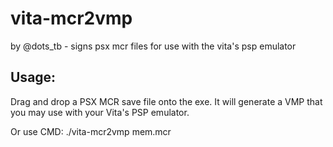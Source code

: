 # vita-mcr2vmp
by @dots_tb - signs psx mcr files for use with the vita's psp emulator

## Usage:

Drag and drop a PSX MCR save file onto the exe. It will generate a VMP that you may use with your Vita's PSP emulator.

Or use CMD:
	./vita-mcr2vmp mem.mcr